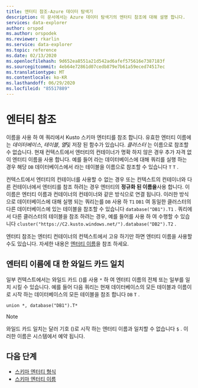 ```yaml
---
title: 엔터티 참조-Azure 데이터 탐색기
description: 이 문서에서는 Azure 데이터 탐색기의 엔터티 참조에 대해 설명 합니다.
services: data-explorer
author: orspod
ms.author: orspodek
ms.reviewer: rkarlin
ms.service: data-explorer
ms.topic: reference
ms.date: 02/13/2020
ms.openlocfilehash: 9d652ea8551a21d542ad6afef575616e7387183f
ms.sourcegitcommit: 4eb64e72861d07cedb879e7b61a59eced74517ec
ms.translationtype: MT
ms.contentlocale: ko-KR
ms.lasthandoff: 06/29/2020
ms.locfileid: "85517889"
---
```

# <a name="entity-references"></a>엔터티 참조

이름을 사용 하 여 쿼리에서 Kusto 스키마 엔터티를 참조 합니다. 유효한 엔터티 이름에는 *데이터베이스*, *테이블*, *열*및 저장 된 함수가 있습니다. *클러스터* 는 이름으로 참조할 수 없습니다.
현재 컨텍스트에서 엔터티의 컨테이너가 명확 하지 않은 경우 추가 자격 없이 엔터티 이름을 사용 합니다. 예를 들어 라는 데이터베이스에 대해 쿼리를 실행 하는 경우 해당 `DB` 데이터베이스에서 라는 테이블을 이름으로 참조할 수 있습니다 `T` `T` .

컨텍스트에서 엔터티의 컨테이너를 사용할 수 없는 경우 또는 컨텍스트의 컨테이너와 다른 컨테이너에서 엔터티를 참조 하려는 경우 엔터티의 **정규화 된 이름을**사용 합니다.
이 이름은 엔터티 이름과 컨테이너의 컨테이너와 같은 방식으로 연결 됩니다. 이러한 방식으로 데이터베이스에 대해 실행 되는 쿼리는를 `DB` 사용 하 `T1` `DB1` 여 동일한 클러스터의 다른 데이터베이스에 있는 테이블을 참조할 수 있습니다 `database("DB1").T1` . 쿼리에서 다른 클러스터의 테이블을 참조 하려는 경우, 예를 들어를 사용 하 여 수행할 수 있습니다 `cluster("https://C2.kusto.windows.net/").database("DB2").T2` .

엔터티 참조는 엔터티 컨테이너의 컨텍스트에서 고유 하기만 하면 엔터티 이름을 사용할 수도 있습니다. 자세한 내용은 [엔터티 이름](./entity-names.md#entity-pretty-names)을 참조 하세요.

## <a name="wildcard-matching-for-entity-names"></a>엔터티 이름에 대 한 와일드 카드 일치

일부 컨텍스트에서는 와일드 카드 ()를 사용 `*` 하 여 엔터티 이름의 전체 또는 일부를 일치 시킬 수 있습니다. 예를 들어 다음 쿼리는 현재 데이터베이스의 모든 테이블과 이름이로 시작 하는 데이터베이스의 모든 테이블을 참조 합니다 `DB` `T` .

```kusto
union *, database("DB1").T*
```

> [!NOTE]
> 와일드 카드 일치는 달러 기호 ()로 시작 하는 엔터티 이름과 일치할 수 없습니다 `$` .
이러한 이름은 시스템에서 예약 됩니다.

## <a name="next-steps"></a>다음 단계

* [스키마 엔터티 형식](https://docs.microsoft.com/azure/data-explorer/kusto/query/schema-entities/)
* [스키마 엔터티 이름](https://docs.microsoft.com/azure/data-explorer/kusto/query/schema-entities/entity-names)
